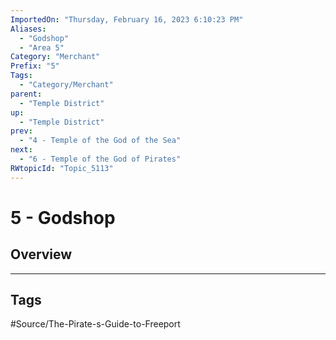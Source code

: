 ```yaml
---
ImportedOn: "Thursday, February 16, 2023 6:10:23 PM"
Aliases:
  - "Godshop"
  - "Area 5"
Category: "Merchant"
Prefix: "5"
Tags:
  - "Category/Merchant"
parent:
  - "Temple District"
up:
  - "Temple District"
prev:
  - "4 - Temple of the God of the Sea"
next:
  - "6 - Temple of the God of Pirates"
RWtopicId: "Topic_5113"
---
```

# 5 - Godshop
## Overview

---
## Tags
#Source/The-Pirate-s-Guide-to-Freeport

